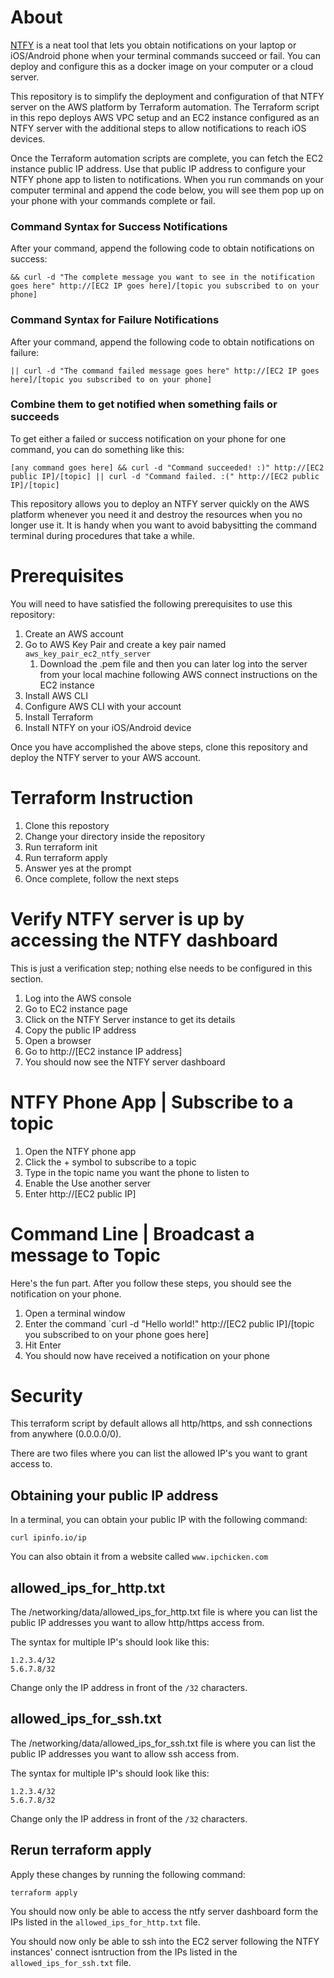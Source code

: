# About
[NTFY](https://ntfy.sh/) is a neat tool that lets you obtain notifications on your laptop or iOS/Android phone when your terminal commands succeed or fail.  You can deploy and configure this as a docker image on your computer or a cloud server.

This repository is to simplify the deployment and configuration of that NTFY server on the AWS platform by Terraform automation.  The Terraform script in this repo deploys AWS VPC setup and an EC2 instance configured as an NTFY server with the additional steps to allow notifications to reach iOS devices.

Once the Terraform automation scripts are complete, you can fetch the EC2 instance public IP address.  Use that public IP address to configure your NTFY phone app to listen to notifications.  When you run commands on your computer terminal and append the code below, you will see them pop up on your phone with your commands complete or fail.

### Command Syntax for Success Notifications

After your command, append the following code to obtain notifications on success:

```
&& curl -d "The complete message you want to see in the notification goes here" http://[EC2 IP goes here]/[topic you subscribed to on your phone]
```

### Command Syntax for Failure Notifications

After your command, append the following code to obtain notifications on failure:

```
|| curl -d "The command failed message goes here" http://[EC2 IP goes here]/[topic you subscribed to on your phone]
```

### Combine them to get notified when something fails or succeeds

To get either a failed or success notification on your phone for one command, you can do something like this:

```
[any command goes here] && curl -d "Command succeeded! :)" http://[EC2 public IP]/[topic] || curl -d "Command failed. :(" http://[EC2 public IP]/[topic]
```

This repository allows you to deploy an NTFY server quickly on the AWS platform whenever you need it and destroy the resources when you no longer use it.  It is handy when you want to avoid babysitting the command terminal during procedures that take a while.

# Prerequisites
You will need to have satisfied the following prerequisites to use this repository:
1. Create an AWS account
1. Go to AWS Key Pair and create a key pair named `aws_key_pair_ec2_ntfy_server`
    1. Download the .pem file and then you can later log into the server from your local machine following AWS connect instructions on the EC2 instance
1. Install AWS CLI
1. Configure AWS CLI with your account
1. Install Terraform
1. Install NTFY on your iOS/Android device

Once you have accomplished the above steps, clone this repository and deploy the NTFY server to your AWS account.

# Terraform Instruction

1. Clone this repostory
1. Change your directory inside the repository
1. Run terraform init
1. Run terraform apply
1. Answer yes at the prompt
1. Once complete, follow the next steps

# Verify NTFY server is up by accessing the NTFY dashboard

This is just a verification step; nothing else needs to be configured in this section.
1. Log into the AWS console
1. Go to EC2 instance page
1. Click on the NTFY Server instance to get its details
1. Copy the public IP address
1. Open a browser
1. Go to http://[EC2 instance IP address]
1. You should now see the NTFY server dashboard

# NTFY Phone App | Subscribe to a topic

1. Open the NTFY phone app
1. Click the + symbol to subscribe to a topic
1. Type in the topic name you want the phone to listen to
1. Enable the Use another server
1. Enter http://[EC2 public IP]

# Command Line | Broadcast a message to Topic

Here's the fun part. After you follow these steps, you should see the notification on your phone.

1. Open a terminal window
1. Enter the command `curl -d "Hello world!" http://[EC2 public IP]/[topic you subscribed to on your phone goes here]
1. Hit Enter
1. You should now have received a notification on your phone

# Security

This terraform script by default allows all http/https, and ssh connections from anywhere (0.0.0.0/0).  

There are two files where you can list the allowed IP's you want to grant access to.

## Obtaining your public IP address

In a terminal, you can obtain your public IP with the following command:

```
curl ipinfo.io/ip
```

You can also obtain it from a website called `www.ipchicken.com`

## allowed_ips_for_http.txt

The /networking/data/allowed_ips_for_http.txt file is where you can list the public IP addresses you want to allow http/https access from.  

The syntax for multiple IP's should look like this:

```
1.2.3.4/32
5.6.7.8/32
```

Change only the IP address in front of the `/32` characters.

## allowed_ips_for_ssh.txt

The /networking/data/allowed_ips_for_ssh.txt file is where you can list the public IP addresses you want to allow ssh access from.  

The syntax for multiple IP's should look like this:

```
1.2.3.4/32
5.6.7.8/32
```

Change only the IP address in front of the `/32` characters.

## Rerun terraform apply

Apply these changes by running the following command:

```
terraform apply
```

You should now only be able to access the ntfy server dashboard form the IPs listed in the `allowed_ips_for_http.txt` file.

You should now only be able to ssh into the EC2 server following the NTFY instances' connect isntruction from the IPs listed in the `allowed_ips_for_ssh.txt` file.